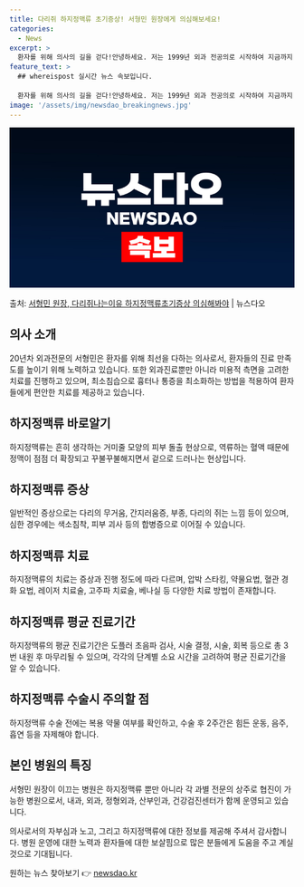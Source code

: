 ```yaml
---
title: 다리쥐 하지정맥류 초기증상! 서형민 원장에게 의심해보세요!
categories:
  - News
excerpt: >
  환자를 위해 의사의 길을 걷다!안녕하세요. 저는 1999년 외과 전공의로 시작하여 지금까지 외과진료를 보고 …
feature_text: >
  ## whereispost 실시간 뉴스 속보입니다.

  환자를 위해 의사의 길을 걷다!안녕하세요. 저는 1999년 외과 전공의로 시작하여 지금까지 외과진료를 보고 …
image: '/assets/img/newsdao_breakingnews.jpg'
---
```


![뉴스다오 속보](/assets/img/newsdao_breakingnews.jpg)

<p>출처: <a href="https://newsdao.kr/3083" rel="dofollow">서형민 원장, 다리쥐나는이유 하지정맥류초기증상 의심해봐야</a> | 뉴스다오</p>

<h2 data-ke-size="size26">의사 소개</h2>
20년차 외과전문의 서형민은 환자를 위해 최선을 다하는 의사로서, 환자들의 진료 만족도를 높이기 위해 노력하고 있습니다. 또한 외과진료뿐만 아니라 미용적 측면을 고려한 치료를 진행하고 있으며, 최소침습으로 흉터나 통증을 최소화하는 방법을 적용하여 환자들에게 편안한 치료를 제공하고 있습니다.

<h2 data-ke-size="size26">하지정맥류 바로알기</h2>
하지정맥류는 흔히 생각하는 거미줄 모양의 피부 돌출 현상으로, 역류하는 혈액 때문에 정맥이 점점 더 확장되고 꾸불꾸불해지면서 겉으로 드러나는 현상입니다.

<h2 data-ke-size="size26">하지정맥류 증상</h2>
일반적인 증상으로는 다리의 무거움, 간지러움증, 부종, 다리의 쥐는 느낌 등이 있으며, 심한 경우에는 색소침착, 피부 괴사 등의 합병증으로 이어질 수 있습니다.

<h2 data-ke-size="size26">하지정맥류 치료</h2>
하지정맥류의 치료는 증상과 진행 정도에 따라 다르며, 압박 스타킹, 약물요법, 혈관 경화 요법, 레이저 치료술, 고주파 치료술, 베나실 등 다양한 치료 방법이 존재합니다.

<h2 data-ke-size="size26">하지정맥류 평균 진료기간</h2>
하지정맥류의 평균 진료기간은 도플러 초음파 검사, 시술 결정, 시술, 회복 등으로 총 3번 내원 후 마무리될 수 있으며, 각각의 단계별 소요 시간을 고려하여 평균 진료기간을 알 수 있습니다.

<h2 data-ke-size="size26">하지정맥류 수술시 주의할 점</h2>
하지정맥류 수술 전에는 복용 약물 여부를 확인하고, 수술 후 2주간은 힘든 운동, 음주, 흡연 등을 자제해야 합니다.

<h2 data-ke-size="size26">본인 병원의 특징</h2>
서형민 원장이 이끄는 병원은 하지정맥류 뿐만 아니라 각 과별 전문의 상주로 협진이 가능한 병원으로서, 내과, 외과, 정형외과, 산부인과, 건강검진센터가 함께 운영되고 있습니다.

의사로서의 자부심과 노고, 그리고 하지정맥류에 대한 정보를 제공해 주셔서 감사합니다. 병원 운영에 대한 노력과 환자들에 대한 보살핌으로 많은 분들에게 도움을 주고 계실 것으로 기대됩니다. 

원하는 뉴스 찾아보기 👉 <a href="https://newsdao.kr" rel="dofollow">newsdao.kr</a>


